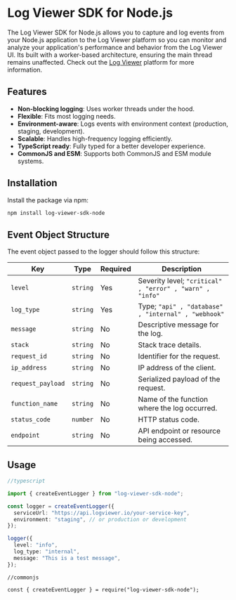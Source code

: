 # Log Viewer SDK for Node.js

The Log Viewer SDK for Node.js allows you to capture and log events from your Node.js application to the Log Viewer platform so you can monitor and analyze your application's performance and behavior from the Log Viewer UI. Its built with a worker-based architecture, ensuring the main thread remains unaffected. Check out the [Log Viewer](https://logviewer.io) platform for more information. 

## Features

- **Non-blocking logging**: Uses worker threads under the hood.
- **Flexible**: Fits most logging needs.
- **Environment-aware**: Logs events with environment context (production, staging, development).
- **Scalable**: Handles high-frequency logging efficiently.
- **TypeScript ready**: Fully typed for a better developer experience.
- **CommonJS and ESM**: Supports both CommonJS and ESM module systems.

## Installation

Install the package via npm:

```bash
npm install log-viewer-sdk-node
```

## Event Object Structure

The event object passed to the logger should follow this structure:

| **Key**            | **Type**                                              | **Required** | **Description**                                         |
|--------------------|-------------------------------------------------------|--------------|---------------------------------------------------------|
| `level`            | `string`                                              | Yes          | Severity level; `"critical" , "error" , "warn" , "info"`|
| `log_type`         | `string`                                              | Yes          | Type; `"api" , "database" , "internal" , "webhook"`     |
| `message`          | `string`                                              | No           | Descriptive message for the log.                        |
| `stack`            | `string`                                              | No           | Stack trace details.                                    |
| `request_id`       | `string`                                              | No           | Identifier for the request.                             |
| `ip_address`       | `string`                                              | No           | IP address of the client.                               |
| `request_payload`  | `string`                                              | No           | Serialized payload of the request.                      |
| `function_name`    | `string`                                              | No           | Name of the function where the log occurred.            |
| `status_code`      | `number`                                              | No           | HTTP status code.                                       |
| `endpoint`         | `string`                                              | No           | API endpoint or resource being accessed.                |



## Usage

```typescript
//typescript

import { createEventLogger } from "log-viewer-sdk-node";

const logger = createEventLogger({
  serviceUrl: "https://api.logviewer.io/your-service-key", 
  environment: "staging", // or production or development
});

logger({
  level: "info",
  log_type: "internal",
  message: "This is a test message",
});
```


```commonjs
//commonjs

const { createEventLogger } = require("log-viewer-sdk-node");
```

